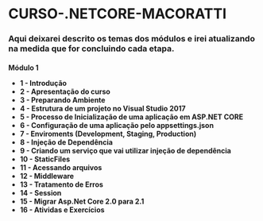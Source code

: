 <h1>CURSO-.NETCORE-MACORATTI </h1>

<h3>Aqui deixarei descrito os temas dos módulos e irei atualizando na medida que for concluindo cada etapa.

<h4>Módulo 1
<ul>
  <li>1 - Introdução
  <li>2 - Apresentação do curso
  <li>3 - Preparando Ambiente
  <li>4 - Estrutura de um projeto no Visual Studio 2017
  <li>5 - Processo de Inicialização de uma aplicação em ASP.NET CORE
  <li>6 - Configuração de uma aplicação pelo appsettings.json
  <li>7 - Enviroments (Development, Staging, Production)
  <li>8 - Injeção de Dependência
  <li>9 - Criando um serviço que vai utilizar injeção de dependência
  <li>10 - StaticFiles
  <li>11 - Acessando arquivos
  <li>12 - Middleware
  <li>13 - Tratamento de Erros
  <li>14 - Session
  <li>15 - Migrar Asp.Net Core 2.0 para 2.1
  <li>16 - Atividas e Exercícios
